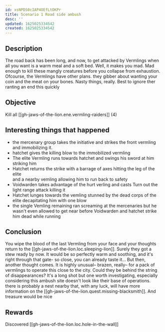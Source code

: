 ```yaml
---
id: xsNPDS0cIAP4OEfLtOKPr
title: Scenario 1 Road side ambush
desc: ''
updated: 1625025334542
created: 1625025334542
---
```


## Description

The road back has been long, and now, to get attacked by Vermlings when all you want is a warm meal and a soft
bed. Well, it makes you mad. Mad enough to kill these mangly creatures before you collapse from exhaustion.
Ofcourse, the Vermlings have other plans. they gibber about wanting your coin and the meat on your bones.
Nasty things, really. Best to ignore ther ranting an end this quickly

## Objective

Kill all [[gh-jaws-of-the-lion.ene.vermling-raiders]] (4)

## Interesting things that happened

- the mercenary group takes the initiative and strikes the front vermling and immobilizing it.
- hatchet gives the killing blow to the immobilized vermling
- The elite Vermling runs towards hatchet and swings his sword at  him striking him
- Hatchet returns the strike with  a barrage of axes hitting the leg of the elite  
  and a nearby vemling allowing him to run back to safety
- Voidwarden takes advantage of the hurt verling and casts Turn out the light range attack killing it
- Hatchet lunges towards the vemling stunned by the dead corps of the elite decapitating him with one blow
- the single Vemling remaining ran screaming at the mercenaries but he wasn't even allowed to get near before
  Voidwarden and hatchet strike him dead while running

## Conclusion

You wipe the blood of the last Vermling from your face and your thoughts return to the
[[gh-jaws-of-the-lion.loc.sleeping-lion]]. Surely they got a stew ready by now. It would be so perfectly warm and
soothing, and it's right through that gate- so close, you can already taste it… But then, another thought comes. It is
highly unusual– brazen, really– for a pack of vermlings to operate this close to the city. Could they be behind the
string of disappearances? It's a long shot but one worth investigating, especially considering this ambush site doesn't
look like their base of operations. there is probably a nest nearby that, with any luck, will have more information on
the [[gh-jaws-of-the-lion.quest.missing-blacksmith]]. And treasure would be nice

## Rewards

Discovered [[gh-jaws-of-the-lion.loc.hole-in-the-wall]]
